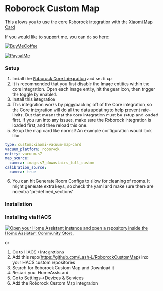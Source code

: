 # Roborock Custom Map

This allows you to use the core Roborock integration with the [Xiaomi Map Card](https://github.com/PiotrMachowski/lovelace-xiaomi-vacuum-map-card)

If you would like to support me, you can do so here:

[![BuyMeCoffee][buymecoffeebadge]][buymecoffee]

[![PaypalMe][paypalmebadge]][paypalme]

### Setup

1. Install the [Roborock Core Integration](https://my.home-assistant.io/redirect/config_flow_start?domain=roborock) and set it up
2. It is recommended that you first disable the Image entities within the core integration. Open each image entity, hit the gear icon, then trigger the toggle by enabled.
3. Install this integration
4. This integration works by piggybacking off of the Core integration, so the Core integration will do all the data updating to help prevent rate-limits. But that means that the core integration must be setup and loaded first. If you run into any issues, make sure the Roborock integration is loaded first, and then reload this one.
5. Setup the map card like normal! An example configuration would look like
```yaml
type: custom:xiaomi-vacuum-map-card
vacuum_platform: roborock
entity: vacuum.s7
map_source:
  camera: image.s7_downstairs_full_custom
calibration_source:
  camera: true
```
6. You can hit Generate Room Configs to allow for cleaning of rooms. It might generate extra keys, so check the yaml and make sure there are no extra 'predefined_sections'


### Installation

### Installing via HACS
[![Open your Home Assistant instance and open a repository inside the Home Assistant Community Store.](https://my.home-assistant.io/badges/hacs_repository.svg)](https://my.home-assistant.io/redirect/hacs_repository/?owner=Lash-L&repository=RoborockCustomMap&category=integration)

or

1. Go to HACS->Integrations
1. Add this repo(https://github.com/Lash-L/RoborockCustomMap) into your HACS custom repositories
1. Search for Roborock Custom Map and Download it
1. Restart your HomeAssistant
1. Go to Settings->Devices & Services
1. Add the Roborock Custom Map integration



[buymecoffee]: https://www.buymeacoffee.com/LashL
[buymecoffeebadge]: https://img.shields.io/badge/buy%20me%20a%20coffee-donate-yellow.svg?style=for-the-badge
[paypalme]: https://paypal.me/LLashley304
[paypalmebadge]: https://cdn.rawgit.com/twolfson/paypal-github-button/1.0.0/dist/button.svg
[hacsbutton]: https://my.home-assistant.io/redirect/hacs_repository/?owner=Lash-L&repository=tempofit&category=integration
